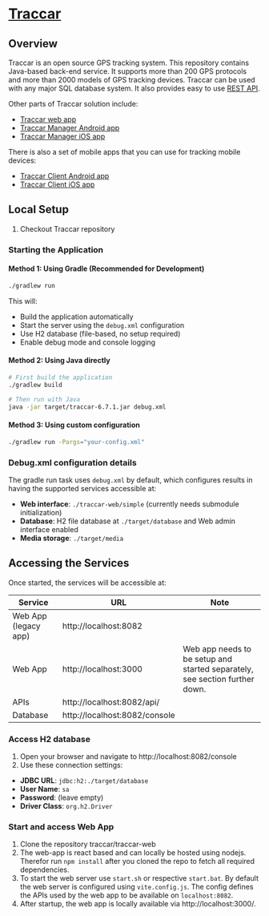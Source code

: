 # [Traccar](https://www.traccar.org)

## Overview

Traccar is an open source GPS tracking system. This repository contains Java-based back-end service. It supports more than 200 GPS protocols and more than 2000 models of GPS tracking devices. Traccar can be used with any major SQL database system. It also provides easy to use [REST API](https://www.traccar.org/traccar-api/).

Other parts of Traccar solution include:

- [Traccar web app](https://github.com/traccar/traccar-web)
- [Traccar Manager Android app](https://github.com/traccar/traccar-manager-android)
- [Traccar Manager iOS app](https://github.com/traccar/traccar-manager-ios)

There is also a set of mobile apps that you can use for tracking mobile devices:

- [Traccar Client Android app](https://github.com/traccar/traccar-client-android)
- [Traccar Client iOS app](https://github.com/traccar/traccar-client-ios)

## Local Setup
1. Checkout Traccar repository

### Starting the Application
#### Method 1: Using Gradle (Recommended for Development)

```bash
./gradlew run
```

This will:

- Build the application automatically
- Start the server using the `debug.xml` configuration
- Use H2 database (file-based, no setup required)
- Enable debug mode and console logging

#### Method 2: Using Java directly

```bash
# First build the application
./gradlew build

# Then run with Java
java -jar target/traccar-6.7.1.jar debug.xml
```

#### Method 3: Using custom configuration

```bash
./gradlew run -Pargs="your-config.xml"
```

### Debug.xml configuration details

The gradle run task uses `debug.xml` by default, which configures results in having the supported services accessible at:

- __Web interface__: `./traccar-web/simple` (currently needs submodule initialization)
- __Database__: H2 file database at `./target/database` and Web admin interface enabled
- __Media storage__: `./target/media`

## Accessing the Services
Once started, the services will be accessible at:

| Service                   | URL                           | Note  |
| -------                   | ---                           | ---   |
| Web App (legacy app)      | http://localhost:8082         |       |
| Web App                   | http://localhost:3000         | Web app needs to be setup and started separately, see section further down.   |
| APIs                      | http://localhost:8082/api/    |       |
| Database                  | http://localhost:8082/console |       |

### Access H2 database
1. Open your browser and navigate to http://localhost:8082/console
1. Use these connection settings:
- __JDBC URL__: `jdbc:h2:./target/database`
- __User Name__: `sa`
- __Password__: (leave empty)
- __Driver Class__: `org.h2.Driver`

### Start and access Web App
1. Clone the repository traccar/traccar-web
2. The web-app is react based and can locally be hosted using nodejs. Therefor run `npm install` after you cloned the repo to fetch all required dependencies.
3. To start the web server use `start.sh` or respective `start.bat`. By default the web server is configured using `vite.config.js`. The config defines the APIs used by the web app to be available on `localhost:8082`.
4. After startup, the web app is locally available via http://localhost:3000/.